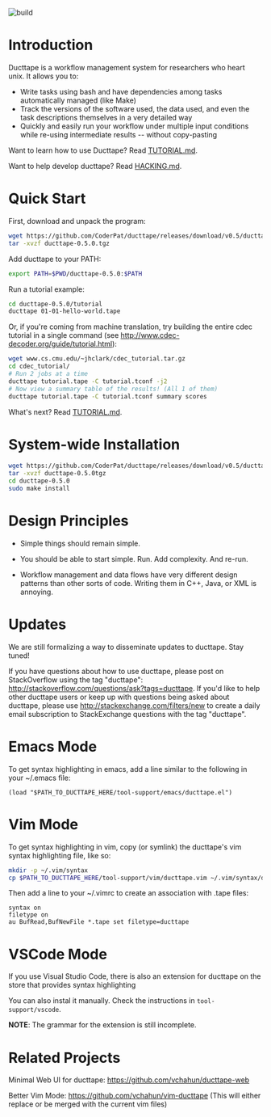 ![build](https://github.com/coderpat/ducttape/actions/workflows/scala-ci.yaml/badge.svg)

Introduction
============

Ducttape is a workflow management system for researchers who heart unix. It allows you to:

* Write tasks using bash and have dependencies among tasks automatically managed (like Make)
* Track the versions of the software used, the data used, and even the task descriptions themselves in a very detailed way
* Quickly and easily run your workflow under multiple input conditions while re-using intermediate results -- without copy-pasting

Want to learn how to use Ducttape? Read [TUTORIAL.md](https://github.com/jhclark/ducttape/blob/master/tutorial/TUTORIAL.md).

Want to help develop ducttape? Read [HACKING.md](https://github.com/jhclark/ducttape/blob/master/HACKING.md).


Quick Start
===========

First, download and unpack the program:

```bash
wget https://github.com/CoderPat/ducttape/releases/download/v0.5/ducttape-0.5.0.tgz
tar -xvzf ducttape-0.5.0.tgz
```

Add ducttape to your PATH:

```bash
export PATH=$PWD/ducttape-0.5.0:$PATH
```

Run a tutorial example:

```bash
cd ducttape-0.5.0/tutorial
ducttape 01-01-hello-world.tape
```

Or, if you're coming from machine translation, try building the entire cdec tutorial in a single command (see http://www.cdec-decoder.org/guide/tutorial.html):

```bash
wget www.cs.cmu.edu/~jhclark/cdec_tutorial.tar.gz
cd cdec_tutorial/
# Run 2 jobs at a time
ducttape tutorial.tape -C tutorial.tconf -j2
# Now view a summary table of the results! (All 1 of them)
ducttape tutorial.tape -C tutorial.tconf summary scores
```

What's next? Read [TUTORIAL.md](https://github.com/CoderPat/ducttape/blob/master/tutorial/TUTORIAL.md).


System-wide Installation
========================

```bash
wget https://github.com/CoderPat/ducttape/releases/download/v0.5/ducttape-0.5.0.tgz
tar -xvzf ducttape-0.5.0tgz
cd ducttape-0.5.0
sudo make install
```


Design Principles
=================

* Simple things should remain simple.

* You should be able to start simple. Run. Add complexity. And re-run.

* Workflow management and data flows have very different design patterns than other sorts of code.
  Writing them in C++, Java, or XML is annoying.

Updates
=======

We are still formalizing a way to disseminate updates to ducttape. Stay tuned!

If you have questions about how to use ducttape, please post on StackOverflow using the tag "ducttape": http://stackoverflow.com/questions/ask?tags=ducttape. 
If you'd like to help other ducttape users or keep up with questions being asked about ducttape, please use http://stackexchange.com/filters/new to create a daily email subscription to StackExchange questions with the tag "ducttape".


Emacs Mode
==========

To get syntax highlighting in emacs, add a line similar to the following in your ~/.emacs file:

```
(load "$PATH_TO_DUCTTAPE_HERE/tool-support/emacs/ducttape.el")
```

Vim Mode
========

To get syntax highlighting in vim, copy (or symlink) the ducttape's vim syntax highlighting file, like so:

```bash
mkdir -p ~/.vim/syntax
cp $PATH_TO_DUCTTAPE_HERE/tool-support/vim/ducttape.vim ~/.vim/syntax/ducctape.vim
```

Then add a line to your ~/.vimrc to create an association with .tape files:

```
syntax on
filetype on
au BufRead,BufNewFile *.tape set filetype=ducttape
```

VSCode Mode
===========
If you use Visual Studio Code, there is also an extension for ducttape on the store that provides syntax highlighting

You can also instal it manually. Check the instructions in `tool-support/vscode`.

**NOTE**: The grammar for the extension is still incomplete.

Related Projects
================

Minimal Web UI for ducttape: https://github.com/vchahun/ducttape-web

Better Vim Mode: https://github.com/vchahun/vim-ducttape (This will either replace or be merged with the current vim files)
